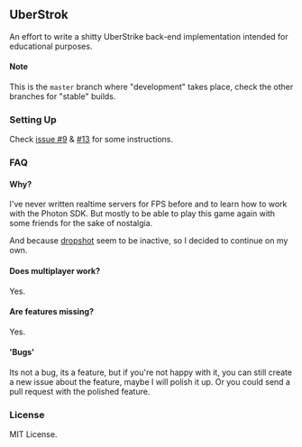 ## UberStrok
An effort to write a shitty UberStrike back-end implementation intended for educational purposes.

#### Note
This is the `master` branch where "development" takes place, check the other branches for "stable" builds.

### Setting Up
Check [issue #9](https://github.com/FICTURE7/uberstrok/issues/9) & [#13](https://github.com/FICTURE7/uberstrok/issues/13) for some instructions.

### FAQ

#### Why?
I've never written realtime servers for FPS before and to learn how to work with the Photon SDK. But
mostly to be able to play this game again with some friends for the sake of nostalgia.

And because [dropshot](https://www.github.com/festivaldev/dropshot) seem to be inactive, so I decided
to continue on my own.

#### Does multiplayer work?
Yes.

#### Are features missing?
Yes.

#### 'Bugs'
Its not a bug, its a feature, but if you're not happy with it, you can still create a new issue 
about the feature, maybe I will polish it up. Or you could send a pull request with the polished feature.

### License
MIT License.
